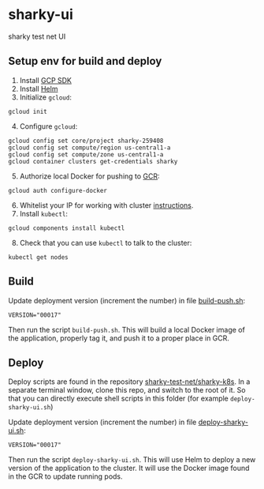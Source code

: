 # sharky-ui

sharky test net UI

## Setup env for build and deploy

1. Install [GCP SDK](https://cloud.google.com/sdk/install)
2. Install [Helm](https://github.com/helm/helm/releases)
3. Initialize `gcloud`:
```
gcloud init
```
4. Configure `gcloud`:
```
gcloud config set core/project sharky-259408
gcloud config set compute/region us-central1-a
gcloud config set compute/zone us-central1-a
gcloud container clusters get-credentials sharky
```
5. Authorize local Docker for pushing to [GCR](https://cloud.google.com/container-registry/):
```
gcloud auth configure-docker
```
6. Whitelist your IP for working with cluster [instructions](https://cloud.google.com/kubernetes-engine/docs/how-to/authorized-networks).
7. Install `kubectl`:
```
gcloud components install kubectl

```
8. Check that you can use `kubectl` to talk to the cluster:
```
kubectl get nodes
```

## Build

Update deployment version (increment the number) in file [build-push.sh](build-push.sh):

```
VERSION="00017"
```

Then run the script `build-push.sh`. This will build a local Docker image of the application, properly tag it, and push it to a proper place in GCR.

## Deploy

Deploy scripts are found in the repository [sharky-test-net/sharky-k8s](https://github.com/sharky-test-net/sharky-k8s). In a separate terminal window, clone this repo, and switch to the root of it. So that you can directly execute shell scripts in this folder (for example `deploy-sharky-ui.sh`)

Update deployment version (increment the number) in file [deploy-sharky-ui.sh](https://github.com/sharky-test-net/sharky-k8s/blob/master/deploy-sharky-ui.sh):
```
VERSION="00017"
```

Then run the script `deploy-sharky-ui.sh`. This will use Helm to deploy a new version of the application to the cluster. It will use the Docker image found in the GCR to update running pods.
